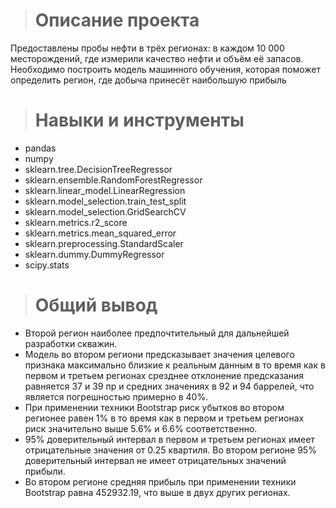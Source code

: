 > # Описание проекта
Предоставлены пробы нефти в трёх регионах: в каждом 10 000 месторождений, где измерили качество нефти и объём её запасов. Необходимо построить модель машинного обучения, которая поможет определить регион, где добыча принесёт наибольшую прибыль
> # Навыки и инструменты
- pandas
- numpy
- sklearn.tree.DecisionTreeRegressor
- sklearn.ensemble.RandomForestRegressor
- sklearn.linear_model.LinearRegression 
- sklearn.model_selection.train_test_split
- sklearn.model_selection.GridSearchCV
- sklearn.metrics.r2_score
- sklearn.metrics.mean_squared_error
- sklearn.preprocessing.StandardScaler
- sklearn.dummy.DummyRegressor
- scipy.stats
> # Общий вывод
- Второй регион наиболее предпочтительный для дальнейшей разработки скважин.
- Модель во втором региони предсказывает значения целевого признака максимально близкие к реальным данным в то время как в первом и третьем регионах срезднее отклонение предсказания равняется 37 и 39 пр и средних значениях в 92 и 94 баррелей, что является погрешностью примерно в 40%.
- При применении техники Bootstrap риск убытков во втором регионее равен 1% в то время как в первом и третьем регионах риск значительно выше 5.6% и 6.6% соответственно.
- 95% доверительный интервал в первом и третьем регионах имеет отрицательные значения от 0.25 квартиля. Во втором регионе 95% доверительный интервал не имеет отрицательных значений прибыли.
- Во втором регионе средняя прибыль при применении техники Bootstrap равна 452932.19, что выше в двух других регионах.
